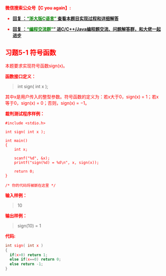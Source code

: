 
<font color='red'> **微信搜索公众号【C you again】:**

- [**回复 ：<font color='green'>“浙大版C语言”</font> 查看本题目实现过程和详细解答** ](  http://gzh.cyouagain.cn/) 
 
- [ **回复 ：<font color='green'>“编程交流群”</font>” 进C/C++/Java编程题交流、问题解答群，和大佬一起进步**  ](  http://cyouagain.cn/    ) 



## 习题5-1 符号函数

本题要求实现符号函数sign(x)。

**函数接口定义：**

> int sign( int x );

其中x是用户传入的整型参数。符号函数的定义为：若x大于0，sign(x) = 1；若x等于0，sign(x) = 0；否则，sign(x) = −1。

**裁判测试程序样例：**

    #include <stdio.h>
    
    int sign( int x );
    
    int main()
    {
        int x;
    
        scanf("%d", &x);
        printf("sign(%d) = %d\n", x, sign(x));
    
        return 0;
    }
    
    /* 你的代码将被嵌在这里 */

**输入样例：**

> 10

**输出样例：**

> sign(10) = 1

**代码:**

```c
int sign( int x )
{
  if(x>0) return 1;
  else if(x==0) return 0;
  else return -1;
}
```



